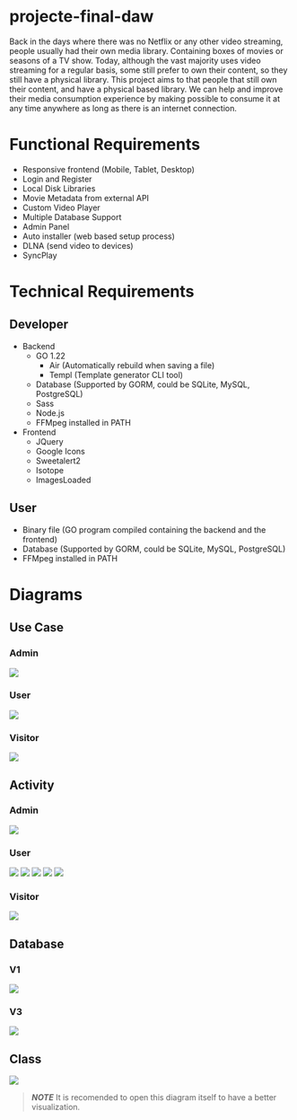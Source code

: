 # projecte-final-daw

Back in the days where there was no Netflix or any other video streaming, people usually had their own media library. Containing boxes of movies or seasons of a TV show. Today, although the vast majority uses video streaming for a regular basis, some still prefer to own their content, so they still have a physical library.
This project aims to that people that still own their content, and have a physical based library. We can help and improve their media consumption experience by making possible to consume it at any time anywhere as long as there is an internet connection.

# Functional Requirements
-	Responsive frontend (Mobile, Tablet, Desktop)
-	Login and Register
-	Local Disk Libraries
-	Movie Metadata from external API
-	Custom Video Player
-	Multiple Database Support
-	Admin Panel
-	Auto installer (web based setup process)
-	DLNA (send video to devices)
-	SyncPlay

# Technical Requirements
## Developer
- Backend
    - GO 1.22
        - Air (Automatically rebuild when saving a file)
        - Templ (Template generator CLI tool)
    - Database (Supported by GORM, could be SQLite, MySQL, PostgreSQL)
    - Sass
    - Node.js
    - FFMpeg installed in PATH
-	Frontend
    - JQuery
    - Google Icons
    - Sweetalert2
    - Isotope
    - ImagesLoaded
## User
-	Binary file (GO program compiled containing the backend and the frontend)
-	Database (Supported by GORM, could be SQLite, MySQL, PostgreSQL)
-	FFMpeg installed in PATH
# Diagrams
## Use Case
### Admin
![](Diagrams/Use%20Case/Admin.drawio.png)
### User
![](Diagrams/Use%20Case/User.drawio.png)
### Visitor
![](Diagrams/Use%20Case/Visitor.drawio.png)
## Activity
### Admin
![](Diagrams/Activity/Admin.drawio.png)
### User
![](Diagrams/Activity/User.home.drawio.png)
![](Diagrams/Activity/User.item.drawio.png)
![](Diagrams/Activity/User.Person.drawio.png)
![](Diagrams/Activity/User.playback.png)
![](Diagrams/Activity/User.Syncplay.drawio.png)
### Visitor
![](Diagrams/Activity/Visitor.drawio.png)
## Database
### V1
![](Diagrams/Database/Database.png)
### V3
![](Diagrams/Database/Database_v3.png)
## Class
[![](Diagrams/Class/Class.svg)](Diagrams/Class/Class.svg)
> **_NOTE_** It is recomended to open this diagram itself to have a better visualization.
